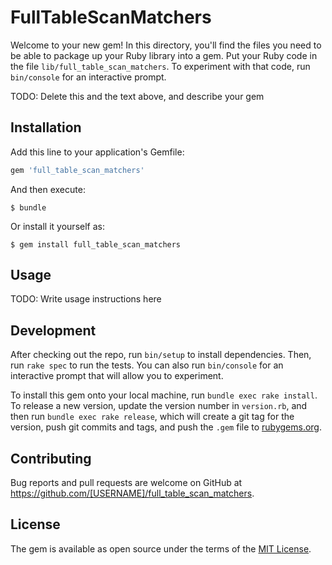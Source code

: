 # FullTableScanMatchers

Welcome to your new gem! In this directory, you'll find the files you need to be able to package up your Ruby library into a gem. Put your Ruby code in the file `lib/full_table_scan_matchers`. To experiment with that code, run `bin/console` for an interactive prompt.

TODO: Delete this and the text above, and describe your gem

## Installation

Add this line to your application's Gemfile:

```ruby
gem 'full_table_scan_matchers'
```

And then execute:

    $ bundle

Or install it yourself as:

    $ gem install full_table_scan_matchers

## Usage

TODO: Write usage instructions here

## Development

After checking out the repo, run `bin/setup` to install dependencies. Then, run `rake spec` to run the tests. You can also run `bin/console` for an interactive prompt that will allow you to experiment.

To install this gem onto your local machine, run `bundle exec rake install`. To release a new version, update the version number in `version.rb`, and then run `bundle exec rake release`, which will create a git tag for the version, push git commits and tags, and push the `.gem` file to [rubygems.org](https://rubygems.org).

## Contributing

Bug reports and pull requests are welcome on GitHub at https://github.com/[USERNAME]/full_table_scan_matchers.


## License

The gem is available as open source under the terms of the [MIT License](http://opensource.org/licenses/MIT).

